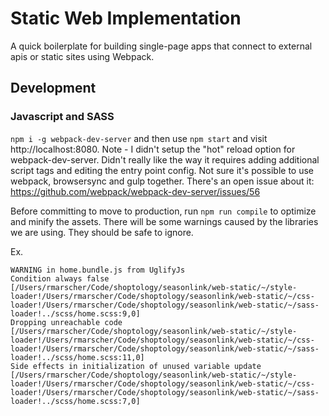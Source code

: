 # Static Web Implementation

A quick boilerplate for building single-page apps that connect to external apis or static sites using Webpack.

## Development

### Javascript and SASS

`npm i -g webpack-dev-server` and then use `npm start` and visit http://localhost:8080. Note - I didn't setup the "hot" reload option for webpack-dev-server. Didn't really like the way it requires adding additional script tags and editing the entry point config. Not sure it's possible to use webpack, browsersync and gulp together. There's an open issue about it: https://github.com/webpack/webpack-dev-server/issues/56

Before committing to move to production, run `npm run compile` to optimize and minify the assets. There will be some warnings caused by the libraries we are using. They should be safe to ignore.

Ex.
```
WARNING in home.bundle.js from UglifyJs
Condition always false [/Users/rmarscher/Code/shoptology/seasonlink/web-static/~/style-loader!/Users/rmarscher/Code/shoptology/seasonlink/web-static/~/css-loader!/Users/rmarscher/Code/shoptology/seasonlink/web-static/~/sass-loader!../scss/home.scss:9,0]
Dropping unreachable code [/Users/rmarscher/Code/shoptology/seasonlink/web-static/~/style-loader!/Users/rmarscher/Code/shoptology/seasonlink/web-static/~/css-loader!/Users/rmarscher/Code/shoptology/seasonlink/web-static/~/sass-loader!../scss/home.scss:11,0]
Side effects in initialization of unused variable update [/Users/rmarscher/Code/shoptology/seasonlink/web-static/~/style-loader!/Users/rmarscher/Code/shoptology/seasonlink/web-static/~/css-loader!/Users/rmarscher/Code/shoptology/seasonlink/web-static/~/sass-loader!../scss/home.scss:7,0]

```

